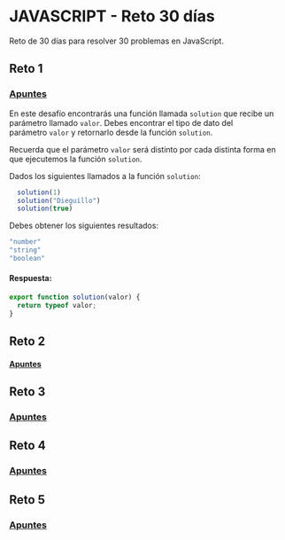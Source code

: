 # JAVASCRIPT - Reto 30 días
Reto de 30 días para resolver 30 problemas en JavaScript. 


## Reto 1
### [Apuntes](https://github.com/ElizabethLeonPerez/JAVASCRIPT-reto30dias/blob/420e092506b71be2a27bf8224cae5023847686b6/Notas-Reto1.md)

En este desafío encontrarás una función llamada `solution` que recibe un parámetro llamado `valor`. Debes encontrar el tipo de dato del parámetro `valor` y retornarlo desde la función `solution`.

Recuerda que el parámetro `valor` será distinto por cada distinta forma en que ejecutemos la función `solution`.

Dados los siguientes llamados a la función `solution`:
```JavaScript
  solution(1)
  solution("Dieguillo")
  solution(true)
```
Debes obtener los siguientes resultados:
```JavaScript
"number"
"string"
"boolean"
```
#### Respuesta:
```JavaScript
export function solution(valor) {
  return typeof valor;
}
```
## Reto 2
#### [Apuntes]()


## Reto 3
### [Apuntes]()

## Reto 4
### [Apuntes]()

## Reto 5
### [Apuntes]()
